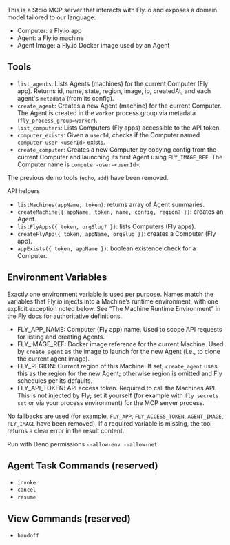 This is a Stdio MCP server that interacts with Fly.io and exposes a domain model
tailored to our language:

- Computer: a Fly.io app
- Agent: a Fly.io machine
- Agent Image: a Fly.io Docker image used by an Agent

## Tools

- `list_agents`: Lists Agents (machines) for the current Computer (Fly app).
  Returns id, name, state, region, image, ip, createdAt, and each agent's
  `metadata` (from its config).
- `create_agent`: Creates a new Agent (machine) for the current Computer. The
  Agent is created in the `worker` process group via metadata
  (`fly_process_group=worker`).
- `list_computers`: Lists Computers (Fly apps) accessible to the API token.
- `computer_exists`: Given a `userId`, checks if the Computer named
  `computer-user-<userId>` exists.
- `create_computer`: Creates a new Computer by copying config from the current
  Computer and launching its first Agent using `FLY_IMAGE_REF`. The Computer
  name is `computer-user-<userId>`.

The previous demo tools (`echo`, `add`) have been removed.

API helpers

- `listMachines(appName, token)`: returns array of Agent summaries.
- `createMachine({ appName, token, name, config, region? })`: creates an Agent.
- `listFlyApps({ token, orgSlug? })`: lists Computers (Fly apps).
- `createFlyApp({ token, appName, orgSlug })`: creates a Computer (Fly app).
- `appExists({ token, appName })`: boolean existence check for a Computer.

## Environment Variables

Exactly one environment variable is used per purpose. Names match the variables
that Fly.io injects into a Machine’s runtime environment, with one explicit
exception noted below. See “The Machine Runtime Environment” in the Fly docs for
authoritative definitions.

- FLY_APP_NAME: Computer (Fly app) name. Used to scope API requests for listing
  and creating Agents.
- FLY_IMAGE_REF: Docker image reference for the current Machine. Used by
  `create_agent` as the image to launch for the new Agent (i.e., to clone the
  current agent image).
- FLY_REGION: Current region of this Machine. If set, `create_agent` uses this
  as the region for the new Agent; otherwise region is omitted and Fly schedules
  per its defaults.
- FLY_API_TOKEN: API access token. Required to call the Machines API. This is
  not injected by Fly; set it yourself (for example with `fly secrets set` or
  via your process environment) for the MCP server process.

No fallbacks are used (for example, `FLY_APP`, `FLY_ACCESS_TOKEN`,
`AGENT_IMAGE`, `FLY_IMAGE` have been removed). If a required variable is
missing, the tool returns a clear error in the result content.

Run with Deno permissions `--allow-env --allow-net`.

## Agent Task Commands (reserved)

- `invoke`
- `cancel`
- `resume`

## View Commands (reserved)

- `handoff`
